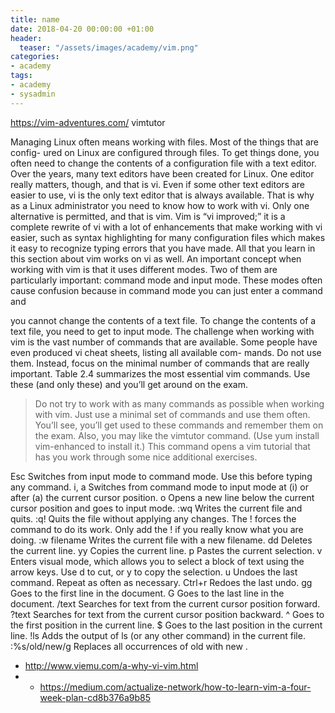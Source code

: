 ```yaml
---
title: name
date: 2018-04-20 00:00:00 +01:00
header:
  teaser: "/assets/images/academy/vim.png"
categories:
- academy
tags:
- academy
- sysadmin
---
```



https://vim-adventures.com/
vimtutor


Managing Linux often means working with files. Most of the things that are config-
ured on Linux are configured through files. To get things done, you often need to
change the contents of a configuration file with a text editor.
Over the years, many text editors have been created for Linux. One editor really
matters, though, and that is vi. Even if some other text editors are easier to use, vi
is the only text editor that is always available. That is why as a Linux administrator
you need to know how to work with vi. Only one alternative is permitted, and that is
vim. Vim is “vi improved;” it is a complete rewrite of vi with a lot of enhancements
that make working with vi easier, such as syntax highlighting for many configuration
files which makes it easy to recognize typing errors that you have made. All that you
learn in this section about vim works on vi as well.
An important concept when working with vim is that it uses different modes. Two
of them are particularly important: command mode and input mode. These modes
often cause confusion because in command mode you can just enter a command and

you cannot change the contents of a text file. To change the contents of a text file,
you need to get to input mode.
The challenge when working with vim is the vast number of commands that are
available. Some people have even produced vi cheat sheets, listing all available com-
mands. Do not use them. Instead, focus on the minimal number of commands that
are really important. Table 2.4 summarizes the most essential vim commands. Use
these (and only these) and you’ll get around on the exam.

> Do not try to work with as many commands as possible when working with
vim. Just use a minimal set of commands and use them often. You’ll see, you’ll get
used to these commands and remember them on the exam. Also, you may like the
vimtutor command. (Use yum install vim-enhanced to install it.) This command
opens a vim tutorial that has you work through some nice additional exercises.

Esc Switches from input mode to command mode. Use this before typing any command.
i, a Switches from command mode to input mode at (i) or after (a) the current cursor position.
o Opens a new line below the current cursor position and goes to input mode.
:wq Writes the current file and quits.
:q! Quits the file without applying any changes. The ! forces the command to do its work. Only add the ! if you really know what you are doing.
:w filename Writes the current file with a new filename.
dd Deletes the current line.
yy Copies the current line.
p Pastes the current selection.
v Enters visual mode, which allows you to select a block of text using the arrow keys. Use d to cut, or y to copy the selection.
u Undoes the last command. Repeat as often as necessary.
Ctrl+r Redoes the last undo.
gg Goes to the first line in the document.
G Goes to the last line in the document.
/text Searches for text from the current cursor position forward.
?text Searches for text from the current cursor position backward.
^ Goes to the first position in the current line.
$ Goes to the last position in the current line.
!ls Adds the output of ls (or any other command) in the current file.
:%s/old/new/g Replaces all occurrences of old with new .


* http://www.viemu.com/a-why-vi-vim.html
* * https://medium.com/actualize-network/how-to-learn-vim-a-four-week-plan-cd8b376a9b85
